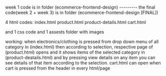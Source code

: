 week 1 code is in folder (ecommerce-frontend-design) ---------
the final code(week 2 + week 3) is in folder (ecommerce-frontend-design [FINAL])

4 html codes:
index.html
product.html
product-details.html
cart.html

and 1 css code
and 1 assests folder with images

working:
when electronics/clothing is pressed from drop down menu of all category in (index.html) then according to selection, respective page of (product.html) opens and it shows items of the selected category in (product-deatails.html) and by pressing view details on any item you can see details of that item according to the selection. cart.html can open when cart is pressed from the header in every html/page
